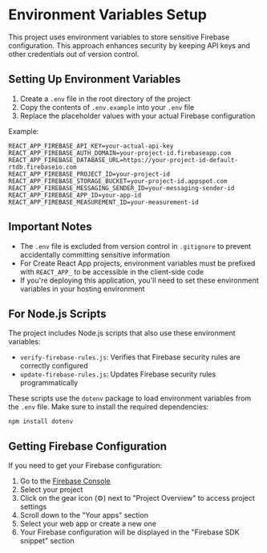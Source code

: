 # Environment Variables Setup

This project uses environment variables to store sensitive Firebase configuration. This approach enhances security by keeping API keys and other credentials out of version control.

## Setting Up Environment Variables

1. Create a `.env` file in the root directory of the project
2. Copy the contents of `.env.example` into your `.env` file
3. Replace the placeholder values with your actual Firebase configuration

Example:
```
REACT_APP_FIREBASE_API_KEY=your-actual-api-key
REACT_APP_FIREBASE_AUTH_DOMAIN=your-project-id.firebaseapp.com
REACT_APP_FIREBASE_DATABASE_URL=https://your-project-id-default-rtdb.firebaseio.com
REACT_APP_FIREBASE_PROJECT_ID=your-project-id
REACT_APP_FIREBASE_STORAGE_BUCKET=your-project-id.appspot.com
REACT_APP_FIREBASE_MESSAGING_SENDER_ID=your-messaging-sender-id
REACT_APP_FIREBASE_APP_ID=your-app-id
REACT_APP_FIREBASE_MEASUREMENT_ID=your-measurement-id
```

## Important Notes

- The `.env` file is excluded from version control in `.gitignore` to prevent accidentally committing sensitive information
- For Create React App projects, environment variables must be prefixed with `REACT_APP_` to be accessible in the client-side code
- If you're deploying this application, you'll need to set these environment variables in your hosting environment

## For Node.js Scripts

The project includes Node.js scripts that also use these environment variables:

- `verify-firebase-rules.js`: Verifies that Firebase security rules are correctly configured
- `update-firebase-rules.js`: Updates Firebase security rules programmatically

These scripts use the `dotenv` package to load environment variables from the `.env` file. Make sure to install the required dependencies:

```
npm install dotenv
```

## Getting Firebase Configuration

If you need to get your Firebase configuration:

1. Go to the [Firebase Console](https://console.firebase.google.com/)
2. Select your project
3. Click on the gear icon (⚙️) next to "Project Overview" to access project settings
4. Scroll down to the "Your apps" section
5. Select your web app or create a new one
6. Your Firebase configuration will be displayed in the "Firebase SDK snippet" section